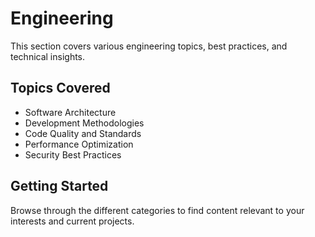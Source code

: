 # Engineering

This section covers various engineering topics, best practices, and technical insights.

## Topics Covered

- Software Architecture
- Development Methodologies
- Code Quality and Standards
- Performance Optimization
- Security Best Practices

## Getting Started

Browse through the different categories to find content relevant to your interests and current projects.
